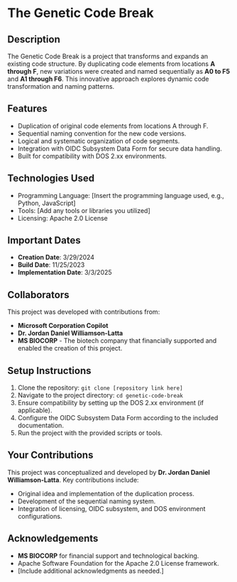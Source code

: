 # The Genetic Code Break

## Description
The Genetic Code Break is a project that transforms and expands an existing code structure. By duplicating code elements from locations **A through F**, new variations were created and named sequentially as **A0 to F5** and **A1 through F6**. This innovative approach explores dynamic code transformation and naming patterns.

## Features
- Duplication of original code elements from locations A through F.
- Sequential naming convention for the new code versions.
- Logical and systematic organization of code segments.
- Integration with OIDC Subsystem Data Form for secure data handling.
- Built for compatibility with DOS 2.xx environments.

## Technologies Used
- Programming Language: [Insert the programming language used, e.g., Python, JavaScript]
- Tools: [Add any tools or libraries you utilized]
- Licensing: Apache 2.0 License

## Important Dates
- **Creation Date**: 3/29/2024  
- **Build Date**: 11/25/2023  
- **Implementation Date**: 3/3/2025  

## Collaborators
This project was developed with contributions from:  
- **Microsoft Corporation Copilot**  
- **Dr. Jordan Daniel Williamson-Latta**  
- **MS BIOCORP** - The biotech company that financially supported and enabled the creation of this project.

## Setup Instructions
1. Clone the repository: `git clone [repository link here]`
2. Navigate to the project directory: `cd genetic-code-break`
3. Ensure compatibility by setting up the DOS 2.xx environment (if applicable).
4. Configure the OIDC Subsystem Data Form according to the included documentation.
5. Run the project with the provided scripts or tools.

## Your Contributions
This project was conceptualized and developed by **Dr. Jordan Daniel Williamson-Latta**. Key contributions include:
- Original idea and implementation of the duplication process.
- Development of the sequential naming system.
- Integration of licensing, OIDC subsystem, and DOS environment configurations.

## Acknowledgements
- **MS BIOCORP** for financial support and technological backing.
- Apache Software Foundation for the Apache 2.0 License framework.
- [Include additional acknowledgments as needed.]
